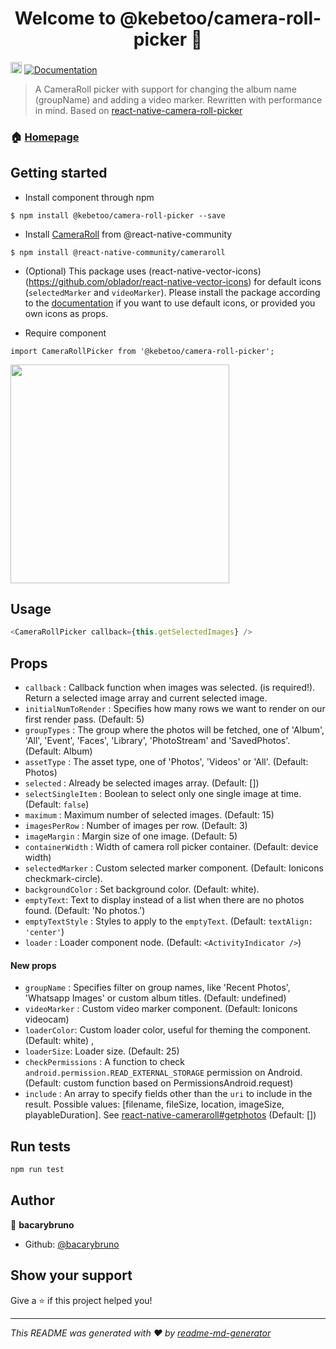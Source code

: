 <h1 align="center">Welcome to @kebetoo/camera-roll-picker 👋</h1>
<p>
  <a href="https://badge.fury.io/js/%40kebetoo%2Fcamera-roll-picker"><img src="https://badge.fury.io/js/%40kebetoo%2Fcamera-roll-picker.svg" alt="npm version" height="18"></a>
  <a href="https://github.com/bacarybruno/camera-roll-picker#README.md">
    <img alt="Documentation" src="https://img.shields.io/badge/documentation-yes-brightgreen.svg" target="_blank" />
  </a>
</p>

> A CameraRoll picker with support for changing the album name (groupName) and adding a video marker.
> Rewritten with performance in mind.
> Based on [react-native-camera-roll-picker](https://github.com/jeanpan/react-native-camera-roll-picker#readme)

### 🏠 [Homepage](https://github.com/bacarybruno/camera-roll-picker)

## Getting started

* Install component through npm
```
$ npm install @kebetoo/camera-roll-picker --save
```

* Install [CameraRoll](https://github.com/react-native-community/react-native-cameraroll) from @react-native-community
```
$ npm install @react-native-community/cameraroll
```

* (Optional) This package uses (react-native-vector-icons)(https://github.com/oblador/react-native-vector-icons) for default icons (`selectedMarker` and `videoMarker`). Please install the package according to the [documentation](https://github.com/oblador/react-native-vector-icons#installation) if you want to use default icons, or provided you own icons as props.

* Require component
```
import CameraRollPicker from '@kebetoo/camera-roll-picker';
```

<a href="https://raw.githubusercontent.com/bacarybruno/camera-roll-picker/main/demo/demo.gif"><img src="https://raw.githubusercontent.com/bacarybruno/camera-roll-picker/main/demo/demo.gif" width="350"></a>

## Usage
```js
<CameraRollPicker callback={this.getSelectedImages} />
```

## Props
- `callback` : Callback function when images was selected. (is required!). Return a selected image array and current selected image.
- `initialNumToRender` : Specifies how many rows we want to render on our first render pass. (Default: 5)
- `groupTypes` : The group where the photos will be fetched, one of 'Album', 'All', 'Event', 'Faces', 'Library', 'PhotoStream' and 'SavedPhotos'. (Default: Album)
- `assetType` : The asset type, one of 'Photos', 'Videos' or 'All'. (Default: Photos)
- `selected` : Already be selected images array. (Default: [])
- `selectSingleItem` : Boolean to select only one single image at time. (Default: `false`)
- `maximum` : Maximum number of selected images. (Default: 15)
- `imagesPerRow` : Number of images per row. (Default: 3)
- `imageMargin` : Margin size of one image. (Default: 5)
- `containerWidth` : Width of camera roll picker container. (Default: device width)
- `selectedMarker` : Custom selected marker component. (Default: Ionicons checkmark-circle).
- `backgroundColor` : Set background color. (Default: white).
- `emptyText`: Text to display instead of a list when there are no photos found. (Default: 'No photos.')
- `emptyTextStyle` : Styles to apply to the `emptyText`. (Default: `textAlign: 'center'`)
- `loader` : Loader component node. (Default: `<ActivityIndicator />`)
#### New props
- `groupName` : Specifies filter on group names, like 'Recent Photos', 'Whatsapp Images' or custom album titles. (Default: undefined)
- `videoMarker` : Custom video marker component. (Default: Ionicons videocam)
- `loaderColor`: Custom loader color, useful for theming the component. (Default: white)  ,
-  `loaderSize`: Loader size. (Default: 25)
- `checkPermissions` : A function to check `android.permission.READ_EXTERNAL_STORAGE` permission on Android. (Default: custom function based on PermissionsAndroid.request)
- `include` : An array to specify fields other than the `uri` to include in the result. Possible values: [filename, fileSize, location, imageSize, playableDuration]. See [react-native-cameraroll#getphotos](https://github.com/react-native-cameraroll/react-native-cameraroll#getphotos) (Default: [])

## Run tests

```sh
npm run test
```

## Author

👤 **bacarybruno**

* Github: [@bacarybruno](https://github.com/bacarybruno)

## Show your support

Give a ⭐️ if this project helped you!

***
_This README was generated with ❤️ by [readme-md-generator](https://github.com/kefranabg/readme-md-generator)_